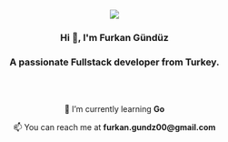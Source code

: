 <h3 align="center"><a href='https://www.codewars.com/users/kralDragon'><img align=top src="https://www.codewars.com/users/kralDragon/badges/large"/></a></h3><h3 align="center">Hi 👋, I'm Furkan Gündüz</h1>
<h3 align="center">A passionate Fullstack developer from Turkey.</h3>
<br/>
<br/>

<p align="center"> 🌱 I’m currently learning <strong>Go</strong></p>
<p align="center"> 📫 You can reach me at  <strong>furkan.gundz00@gmail.com</strong></p>
